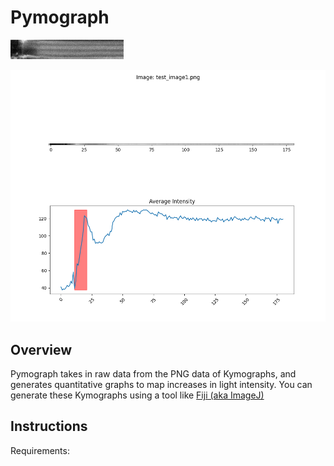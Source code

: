 # Pymograph
![test1](images/test_image1.png)

![graph1](graphs/graph_test_image1.png)

## Overview 
Pymograph takes in raw data from the PNG data of Kymographs, and generates quantitative graphs to map increases in light intensity. You can generate these Kymographs using a tool like [Fiji (aka ImageJ)](https://imagej.net/software/fiji/)

## Instructions

Requirements: 


